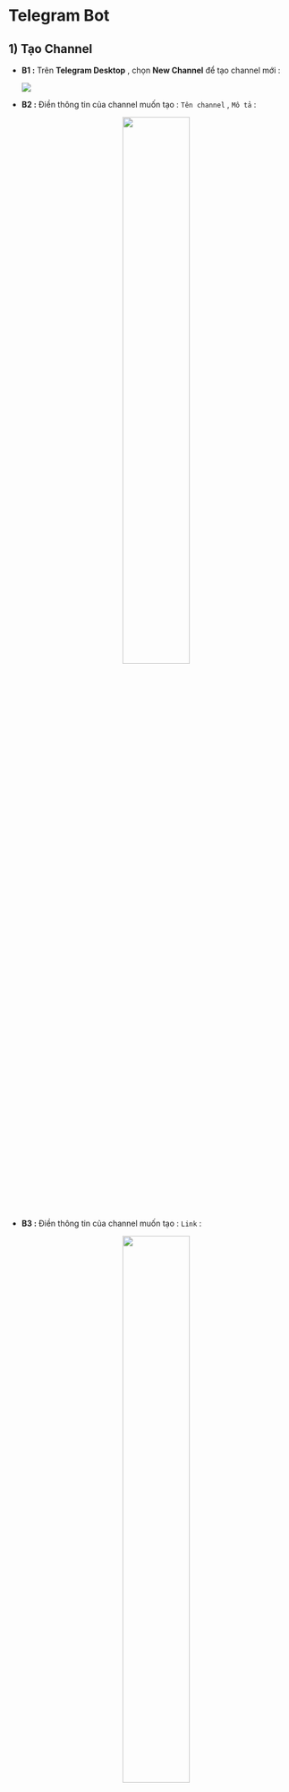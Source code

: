 # Telegram Bot
## **1) Tạo Channel**
- **B1 :** Trên **Telegram Desktop** , chọn **New Channel** để tạo channel mới :
    
    <img src=https://i.imgur.com/NVCTitS.png>

- **B2 :** Điền thông tin của channel muốn tạo : `Tên channel` , `Mô tả` :
    <p align=center><img src=https://i.imgur.com/K79PjNf.png width=50%></p>
- **B3 :** Điền thông tin của channel muốn tạo : `Link` :
    <p align=center><img src=https://i.imgur.com/6m4DaP5.png width=50%></p>
- **B4 :** Channel được tạo thành công :
    <p align=center><img src=https://i.imgur.com/gja711S.png width=70%></p>

## **2) Tạo Bot**
- **B1 :** Tìm kiếm **BotFather** ở ô Search :

    <img src=https://i.imgur.com/XhBLT5H.png>

- **B2 :** Chat '`/newbot`' với **BotFather** để tạo 1 **bot** :

    <img src=https://i.imgur.com/1XBWjSx.png>

- **B3 :** Nhập tên gọi của **bot** ( có thể nhập bất kỳ mà không lo trùng ) :

    <img src=https://i.imgur.com/GHrGzfO.png>

- **B4 :** Nhập username của **bot** ( không được phép trùng vói bất kỳ username nào của telegram ) :

    <img src=https://i.imgur.com/1m1n5y6.png>

- **B5 :** Sau khi hoàn thành sẽ nhận được 1 dãy **token** như trên . Lưu lại **token** đó .
- **B6 :** Thêm **bot** vừa tạo vào trong **channel** và khởi động :
    <p align=center><img src=https://i.imgur.com/70k58CK.png width=50%></p>

    - Cho phép **bot** trở thành admin :
        <p align=center><img src=https://i.imgur.com/MjQVjrJ.png width=50%></p>
    - Giới hạn quyền của **bot** :
        <p align=center><img src=https://i.imgur.com/q1d00Fq.png width=50%></p>
    - Khởi động **bot** bằng cách chat với **bot** trong **channel** :

        <img src=https://i.imgur.com/0qGp0JV.png>


- **B7 :** Lấy **chat_id** : để lấy được **chat_id** truy cập URL theo công thức sau trên trình duyệt: 
    ```
    https://api.telegram.org/bot[TOKEN]/getUpdates
    ```
    - **VD :**
        ```
        https://api.telegram.org/bot788128271:AAGgK5F33pz4IuLvRDrER3R7mTuKQ0-IpOA/getUpdates
        ```
    - Kết quả trả về là kiểu dữ liệu `json` chứa **chat_id** . Lưu lại **chat_id** :

        <img src=https://i.imgur.com/vh1SuPy.png>
## **3) Cài đặt module Telegram**
- Cài đặt module `python-telegram-bot` :
    ```
    $ sudo pip install python-telegram-bot
    ```
- Thực hiện gửi message telegram bằng một đoạn code đơn giản :
    ```py
    import telegram

    def telegram_message(msg):
        try:
            telegram_notify = telegram.Bot("788128271:AAGgK5F33pz4IuLvRDrER3R7mTuKQ0-IpOA")       # token
            telegram_notify.send_message(chat_id="-1001361662279", text=msg, parse_mode='HTML')   # chat_id
        except:
            print('Failed')
    
    telegram_message('Successfully')
    ```
    - Kết quả : đã có message vào channel :

        <img src=https://i.imgur.com/b5yKxSH.png>